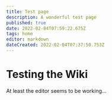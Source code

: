 ```yaml
---
title: Test page
description: A wonderful test page
published: true
date: 2022-02-04T07:59:22.675Z
tags: home
editor: markdown
dateCreated: 2022-02-04T07:37:50.753Z
---
```


# Testing the Wiki

At least the editor seems to be working...